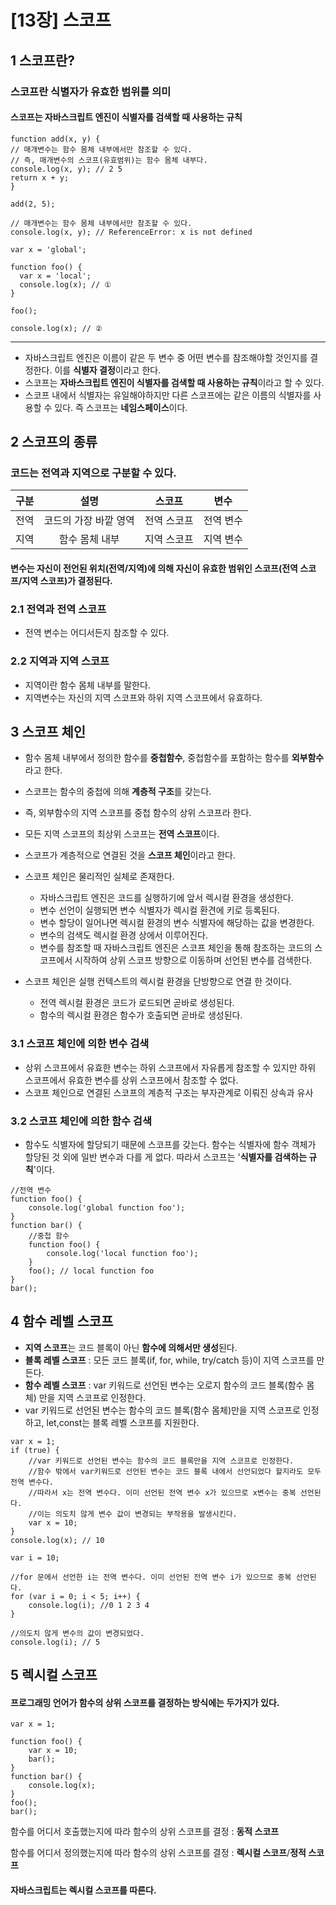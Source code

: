 # [13장] 스코프
## 1 스코프란?

### 스코프란 식별자가 유효한 범위를 의미
#### 스코프는 자바스크립트 엔진이 식별자를 검색할 때 사용하는 규칙

```
function add(x, y) {
// 매개변수는 함수 몸체 내부에서만 참조할 수 있다.
// 즉, 매개변수의 스코프(유효범위)는 함수 몸체 내부다.
console.log(x, y); // 2 5
return x + y;
}

add(2, 5);

// 매개변수는 함수 몸체 내부에서만 참조할 수 있다.
console.log(x, y); // ReferenceError: x is not defined
```

```
var x = 'global';

function foo() {
  var x = 'local';
  console.log(x); // ①
}

foo();

console.log(x); // ②
```

---

- 자바스크립트 엔진은 이름이 같은 두 변수 중 어떤 변수를 참조해야할 것인지를 결정한다. 이를 **식별자 결정**이라고 한다.
- 스코프는 **자바스크립트 엔진이 식별자를 검색할 때 사용하는 규칙**이라고 할 수 있다.
- 스코프 내에서 식별자는 유일해야하지만 다른 스코프에는 같은 이름의 식별자를 사용할 수 있다. 즉 스코프는 **네임스페이스**이다.

## 2 스코프의 종류
### 코드는 전역과 지역으로 구분할 수 있다.

|구분|설명|스코프|변수
|:----:|:----:|:----:|:----:
| 전역 |  코드의 가장 바깥 영역  |   전역 스코프	|  전역 변수
| 지역 |  함수 몸체 내부 | 지역 스코프 |  지역 변수

#### 변수는 자신이 전언된 위치(전역/지역)에 의해 자신이 유효한 범위인 스코프(전역 스코프/지역 스코프)가 결정된다.

### 2.1 전역과 전역 스코프
- 전역 변수는 어디서든지 참조할 수 있다.

### 2.2 지역과 지역 스코프
- 지역이란 함수 몸체 내부를 말한다.
- 지역변수는 자신의 지역 스코프와 하위 지역 스코프에서 유효하다.

## 3 스코프 체인

- 함수 몸체 내부에서 정의한 함수를 **중첩함수**, 중첩함수를 포함하는 함수를 **외부함수**라고 한다.
- 스코프는 함수의 중첩에 의해 **계층적 구조**를 갖는다.
- 즉, 외부함수의 지역 스코프를 중첩 함수의 상위 스코프라 한다. 
- 모든 지역 스코프의 최상위 스코프는 **전역 스코프**이다.
- 스코프가 계층적으로 연결된 것을 **스코프 체인**이라고 한다.

- 스코프 체인은 물리적인 실체로 존재한다.
	
    - 자바스크립트 엔진은 코드를 실행하기에 앞서 렉시컬 환경을 생성한다.
    - 변수 선언이 실행되면 변수 식별자가 렉시컬 환견에 키로 등록된다.
    - 변수 할당이 일어나면 렉시컬 환경의 변수 식별자에 해당하는 값을 변경한다.
    - 변수의 검색도 렉시컬 환경 상에서 이루어진다.
    - 변수를 참조할 때 자바스크립트 엔진은 스코프 체인을 통해 참조하는 코드의 스코프에서 시작하여 상위 스코프 방향으로 이동하며 선언된 변수를 검색한다.

- 스코프 체인은 실행 컨텍스트의 렉시컬 환경을 단방향으로 연결 한 것이다.
	
    - 전역 렉시컬 환경은 코드가 로드되면 곧바로 생성된다.
    - 함수의 렉시컬 환경은 함수가 호출되면 곧바로 생성된다.

### 3.1 스코프 체인에 의한 변수 검색

- 상위 스코프에서 유효한 변수는 하위 스코프에서 자유롭게 참조할 수 있지만 하위 스코프에서 유효한 변수를 상위 스코프에서 참조할 수 없다.
- 스코프 체인으로 연결된 스코프의 계층적 구조는 부자관계로 이뤄진 상속과 유사


### 3.2 스코프 체인에 의한 함수 검색
- 함수도 식별자에 할당되기 때문에 스코프를 갖는다. 함수는 식별자에 함수 객체가 할당된 것 외에 일반 변수과 다를 게 없다. 따라서 스코프는 '**식별자를 검색하는 규칙**'이다.
```
//전역 변수
function foo() {
    console.log('global function foo');
}
function bar() {
    //중첩 함수
    function foo() {
        console.log('local function foo');
    }
    foo(); // local function foo
}
bar();
```

## 4 함수 레벨 스코프

- **지역 스코프**는 코드 블록이 아닌 **함수에 의해서만 생성**된다.
- **블록 레벨 스코프** : 모든 코드 블록(if, for, while, try/catch 등)이 지역 스코프를 만든다.
- **함수 레벨 스코프** : var 키워드로 선언된 변수는 오로지 함수의 코드 블록(함수 몸체) 만을 지역 스코프로 인정한다.
-  var 키워드로 선언된 변수는 함수의 코드 블록(함수 몸체)만을 지역 스코프로 인정하고, let,const는 블록 레벨 스코프를 지원한다.
```
var x = 1;
if (true) {
    //var 키워드로 선언된 변수는 함수의 코드 블록만을 지역 스코프로 인정한다.
    //함수 밖에서 var키워드로 선언된 변수는 코드 블록 내에서 선언되었다 할지라도 모두 전역 변수다.
    //따라서 x는 전역 변수다. 이미 선언된 전역 변수 x가 있으므로 x변수는 중복 선언된다.
    //이는 의도치 않게 변수 값이 변경되는 부작용을 발생시킨다.
    var x = 10;
}
console.log(x); // 10

var i = 10;

//for 문에서 선언한 i는 전역 변수다. 이미 선언된 전역 변수 i가 있으므로 중복 선언된다.
for (var i = 0; i < 5; i++) {
    console.log(i); //0 1 2 3 4
}

//의도치 않게 변수의 값이 변경되었다.
console.log(i); // 5
```
## 5 렉시컬 스코프
#### 프로그래밍 언어가 함수의 상위 스코프를 결정하는 방식에는 두가지가 있다.

```
var x = 1;

function foo() {
    var x = 10;
    bar();
}
function bar() {
    console.log(x);
}
foo();
bar();
```
	
함수를 어디서 호출했는지에 따라 함수의 상위 스코프를 결정 : **동적 스코프**

함수를 어디서 정의했는지에 따라 함수의 상위 스코프를 결정 : **렉시컬 스코프**/**정적 스코프**
#### 자바스크립트는 렉시컬 스코프를 따른다.
